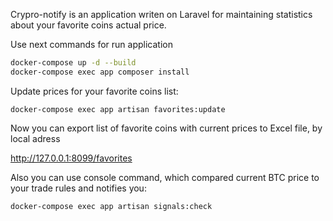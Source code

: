Crypro-notify is an application writen on Laravel for maintaining statistics about your favorite coins actual price.

Use next commands for run application

```bash
docker-compose up -d --build
docker-compose exec app composer install
```

Update prices for your favorite coins list:

```
docker-compose exec app artisan favorites:update
```

Now you can export list of favorite coins with current prices to Excel file, by local adress

http://127.0.0.1:8099/favorites

Also you can use console command, which compared current BTC price to your trade rules and notifies you:

```
docker-compose exec app artisan signals:check
```

